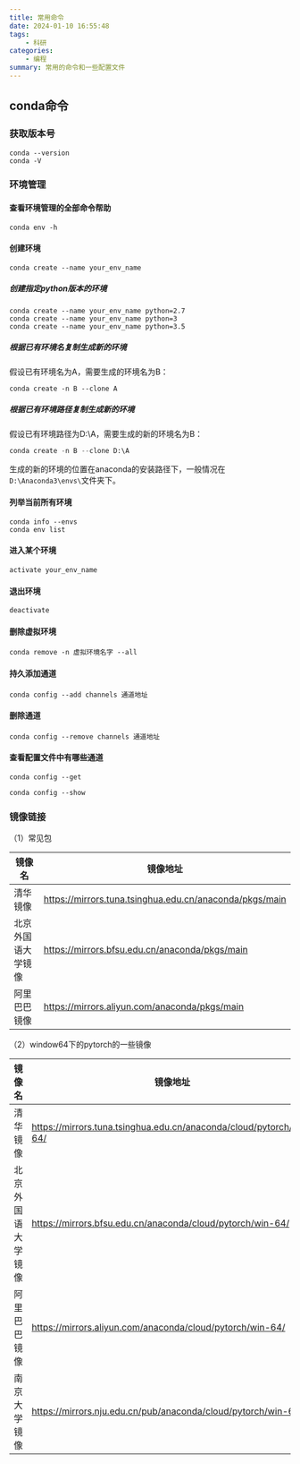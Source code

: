 ```yaml
---
title: 常用命令
date: 2024-01-10 16:55:48
tags: 
    - 科研
categories: 
    - 编程
summary: 常用的命令和一些配置文件
---
```


## conda命令

### 获取版本号

```shell
conda --version
conda -V
```

### 环境管理

#### 查看环境管理的全部命令帮助

```shell
conda env -h
```

#### 创建环境

```shell
conda create --name your_env_name
```

##### 创建指定python版本的环境

```
conda create --name your_env_name python=2.7
conda create --name your_env_name python=3
conda create --name your_env_name python=3.5
```

##### 根据已有环境名复制生成新的环境

假设已有环境名为A，需要生成的环境名为B：

```
conda create -n B --clone A
```

##### 根据已有环境路径复制生成新的环境

假设已有环境路径为D:\A，需要生成的新的环境名为B：

```python
conda create -n B --clone D:\A
```

生成的新的环境的位置在anaconda的安装路径下，一般情况在`D:\Anaconda3\envs\`文件夹下。

#### 列举当前所有环境

```shell
conda info --envs
conda env list
```

#### 进入某个环境

```shell
activate your_env_name
```

#### 退出环境

```shell
deactivate 
```

#### 删除虚拟环境

```shell
conda remove -n 虚拟环境名字 --all
```

#### 持久添加通道

```shell
conda config --add channels 通道地址
```

#### 删除通道

```shell
conda config --remove channels 通道地址
```

#### 查看配置文件中有哪些通道

```shell
conda config --get
```

```shell
conda config --show
```



### 镜像链接

（1）常见包

| 镜像名             | 镜像地址                                                |
| ------------------ | ------------------------------------------------------- |
| 清华镜像           | https://mirrors.tuna.tsinghua.edu.cn/anaconda/pkgs/main |
| 北京外国语大学镜像 | https://mirrors.bfsu.edu.cn/anaconda/pkgs/main          |
| 阿里巴巴镜像       | https://mirrors.aliyun.com/anaconda/pkgs/main           |

（2）window64下的pytorch的一些镜像

| 镜像名             | 镜像地址                                                     |
| ------------------ | ------------------------------------------------------------ |
| 清华镜像           | https://mirrors.tuna.tsinghua.edu.cn/anaconda/cloud/pytorch/win-64/ |
| 北京外国语大学镜像 | https://mirrors.bfsu.edu.cn/anaconda/cloud/pytorch/win-64/   |
| 阿里巴巴镜像       | https://mirrors.aliyun.com/anaconda/cloud/pytorch/win-64/    |
| 南京大学镜像       | https://mirrors.nju.edu.cn/pub/anaconda/cloud/pytorch/win-64/ |





